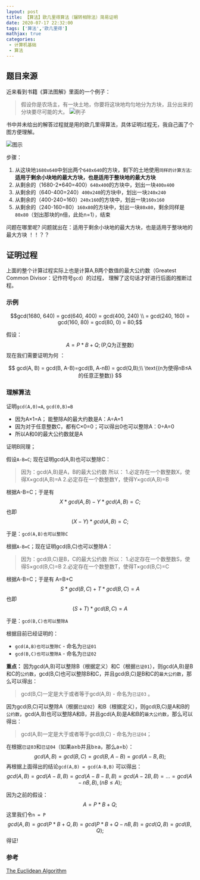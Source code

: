 ```yaml
---
layout: post
title: 【算法】欧几里得算法（辗转相除法）简易证明
date: 2020-07-17 22:32:00
tags: ['算法','欧几里得']
mathjax: true
categories: 
 - 计算机基础
 - 算法
---
```


## 题目来源
近来看到书籍《算法图解》里面的一个例子：
>假设你是农场主，有一块土地，你要将这块地均匀地分为方块，且分出来的分块要尽可能的大。
![例子](https://i.loli.net/2020/09/25/KDathTjqQ4Jw8IA.png)


书中并未给出的解答过程就是用的欧几里得算法，具体证明过程无，我自己画了个图方便理解。

![图示](https://i.loli.net/2020/09/25/g6lL4W3IwTR9tiD.png)

步骤：

 1. 从这块地`1680x640`中划出两个`640x640`的方块，剩下的土地使用`同样的计算方法`:**适用于剩余小块地的最大方块，也是适用于整块地的最大方块**
 2. 从剩余的（1680-2*640=400）`640x400`的方块中，划出一块`400x400`
 3. 从剩余的（640-400=240）`400x240`的方块中，划出一块`240x240`
 4. 从剩余的（400-240=160）`240x160`的方块中，划出一块`160x160`
 5. 从剩余的（240-160=80）`160x80`的方块中，划出一块`80x80`，剩余同样是`80x80`（划出那块的n倍，此处n=1），结束

问题在哪里呢? 问题就出在：适用于剩余小块地的最大方块，也是适用于整块地的最大方块 ！！？？

## 证明过程

上面的整个计算过程实际上也是计算A,B两个数值的最大公约数（Greatest Common Divisor：记作符号`gcd`）的过程， 理解了这句话才好进行后面的推断过程。

### 示例

$$gcd(1680, 640) = gcd(640, 400) = gcd(400, 240) \\ = gcd(240, 160) = gcd(160, 80) = gcd(80, 0) = 80;$$

假设：
$$
A = P \ast B+Q; \text{(P,Q为正整数)}
$$
现在我们需要证明为何 ：

$$
gcd(A, B) = gcd(B, A-B)=gcd(B, A-nB) = gcd(Q,B);\\ \text{(n为使得nB≤A的任意正整数)}
$$

### 理解算法

证明`gcd(A,0)=A`, `gcd(0,B)=B`
- 因为A×1=A； 能整除A的最大约数是A：A÷A=1
- 因为对于任意整数C，都有C×0=0；可以得出0也可以整除A：0÷A=0
- 所以A和0的最大公约数就是A

证明B同理；

假设`A-B=C`; 现在证明gcd(A,B)也可以整除C：
>因为：gcd(A,B)是A，B的最大公约数
所以：
1.必定存在一个数整数X，使得X×gcd(A,B)=A
2.必定存在一个数整数Y，使得Y×gcd(A,B)=B

根据A-B=C；于是有
$$
X \ast gcd(A,B) - Y \ast gcd(A,B) = C;
$$
也即
$$
(X-Y) \ast gcd(A,B) = C;
$$

于是：`gcd(A,B)也可以整除C`

根据`A-B=C`；现在证明gcd(B,C)也可以整除A：

>因为：gcd(B,C)是B，C的最大公约数
所以：
1.必定存在一个数整数S，使得S×gcd(B,C)=B
2.必定存在一个数整数T，使得T×gcd(B,C)=C

根据A-B=C；于是有 A=B+C
$$
S \ast gcd(B,C) + T \ast gcd(B,C)= A
$$
也即
$$
(S+T) \ast gcd(B,C)= A
$$

于是：`gcd(B,C)也可以整除A`

根据目前已经证明的：

 - `gcd(A,B)也可以整除C` - 命名为`已证01`
 - `gcd(B,C)也可以整除A` - 命名为`已证02`

**重点：**
因为gcd(A,B)可以整除B（根据定义）和C（根据`已证01`），则gcd(A,B)是B和C的`公约数`，gcd(B,C)也可以整除B和C，并且gcd(B,C)是B和C的`最大公约数`，那么可以得出：
>gcd(B,C)一定是大于或者等于gcd(A,B) - 命名为`已证03` 。

因为gcd(B,C)可以整除A（根据`已证02`）和B（根据定义），则gcd(B,C)是A和B的`公约数`，gcd(A,B)也可以整除A和B，并且gcd(A,B)是A和B的`最大公约数`，那么可以得出：
>gcd(A,B)一定是大于或者等于gcd(B,C) - 命名为`已证04`；

在根据`已证03`和`已证04`（如果a≥b并且b≥a，那么a=b）：
$$
gcd(A,B) = gcd(B,C) =gcd(B,A-B) =gcd(A-B,B) ;
$$
再根据上面得出的结论`gcd(A,B) = gcd(A-B,B)` 可以得出：
$$
gcd(A,B) = gcd(A-B,B)  = gcd(A-B -B,B) =   gcd(A-2B,B)  = ... =gcd(A-nB,B),(nB≤A);
$$

因为之前的假设：
$$
A = P \ast B+Q;
$$
这里我们令`n = P`
$$
gcd(A, B) = gcd(P \ast B+Q, B) = gcd(P \ast B+Q - nB, B) = gcd(Q , B) = gcd(B , Q) ;
$$
得证!

### 参考
[The Euclidean Algorithm](https://www.khanacademy.org/computing/computer-science/cryptography/modarithmetic/a/the-euclidean-algorithm)